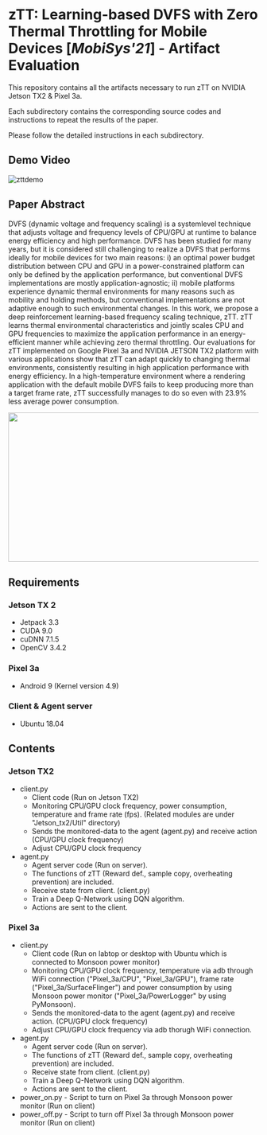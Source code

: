 

# zTT: Learning-based DVFS with Zero Thermal Throttling for Mobile Devices \[*MobiSys'21*\] - Artifact Evaluation

This repository contains all the artifacts necessary to run zTT on NVIDIA Jetson TX2 & Pixel 3a.

Each subdirectory contains the corresponding source codes and instructions to repeat the results of the paper.

Please follow the detailed instructions in each subdirectory.

## Demo Video
![zttdemo](zTT_demo.gif)

## Paper Abstract
DVFS (dynamic voltage and frequency scaling) is a systemlevel technique that adjusts voltage and frequency levels of CPU/GPU at runtime to balance energy efficiency and high performance. DVFS has been studied for many years, but it is considered still challenging to realize a DVFS that performs ideally for mobile devices for two main reasons: i) an optimal power budget distribution between CPU and GPU in a power-constrained platform can only be defined by the application performance, but conventional DVFS implementations are mostly application-agnostic; ii) mobile platforms experience dynamic thermal environments for many reasons
such as mobility and holding methods, but conventional implementations are not adaptive enough to such environmental changes. In this work, we propose a deep reinforcement learning-based frequency scaling technique, zTT. zTT learns thermal environmental characteristics and jointly scales CPU and GPU frequencies to maximize the application performance in an energy-efficient manner while achieving zero thermal throttling. Our evaluations for zTT implemented on Google Pixel 3a and NVIDIA JETSON TX2 platform with various applications show that zTT can adapt quickly to changing thermal environments, consistently resulting in high application performance with energy efficiency. In a high-temperature environment where a rendering application with the default mobile DVFS fails to keep producing more than a target frame rate, zTT successfully manages to do so even with 23.9% less average power consumption.

<p align="center">
  <img src="zTT_architecture.jpg" width=600 height=300>
</p>

## Requirements

### Jetson TX 2 
* Jetpack 3.3
* CUDA 9.0
* cuDNN 7.1.5
* OpenCV 3.4.2

### Pixel 3a
* Android 9 (Kernel version 4.9)

### Client & Agent server
* Ubuntu 18.04

## Contents

### Jetson TX2
* client.py
  * Client code (Run on Jetson TX2)
  * Monitoring CPU/GPU clock frequency, power consumption, temperature and frame rate (fps). (Related modules are under "Jetson_tx2/Util" directory)
  * Sends the monitored-data to the agent (agent.py) and receive action (CPU/GPU clock frequency)
  * Adjust CPU/GPU clock frequency </br>
* agent.py
  * Agent server code (Run on server).
  * The functions of zTT (Reward def., sample copy, overheating prevention) are included.
  * Receive state from client. (client.py)
  * Train a Deep Q-Network using DQN algorithm.
  * Actions are sent to the client.
  
### Pixel 3a
* client.py
  * Client code (Run on labtop or desktop with Ubuntu which is connected to Monsoon power monitor)
  * Monitoring CPU/GPU clock frequency, temperature via adb through WiFi connection ("Pixel_3a/CPU", "Pixel_3a/GPU"), frame rate ("Pixel_3a/SurfaceFlinger") and power consumption by using Monsoon power monitor ("Pixel_3a/PowerLogger" by using PyMonsoon).
  * Sends the monitored-data to the agent (agent.py) and receive action. (CPU/GPU clock frequency)
  * Adjust CPU/GPU clock frequency via adb thorugh WiFi connection.
* agent.py
  * Agent server code (Run on server).
  * The functions of zTT (Reward def., sample copy, overheating prevention) are included.
  * Receive state from client. (client.py)
  * Train a Deep Q-Network using DQN algorithm.
  * Actions are sent to the client.
* power_on.py - Script to turn on Pixel 3a through Monsoon power monitor (Run on client)
* power_off.py - Script to turn off Pixel 3a through Monsoon power monitor (Run on client)


